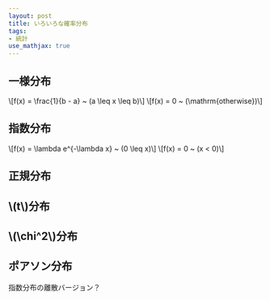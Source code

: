 ```yaml
---
layout: post
title: いろいろな確率分布
tags:
- 統計
use_mathjax: true
---
```


## 一様分布

\\[f(x) = \frac{1}{b - a} ~ (a \leq x \leq b)\\]
\\[f(x) = 0 ~ (\mathrm{otherwise})\\]

## 指数分布

\\[f(x) = \lambda e^{-\lambda x} ~ (0 \leq x)\\]
\\[f(x) = 0 ~ (x < 0)\\]

## 正規分布

## \\(t\\)分布

## \\(\chi^2\\)分布

## ポアソン分布
指数分布の離散バージョン？
